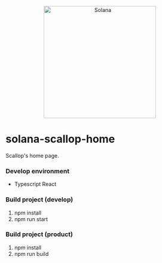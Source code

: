 <p align="center">
  <a href="https://www.scallop.io" align="center">
    <img alt="Solana" src="https://i.imgur.com/g7Y4MIj.png" width="300" />
  </a>
</p>

# solana-scallop-home
Scallop's home page.

### Develop environment
- Typescript React

### Build project (develop)
1. npm install
2. npm run start

### Build project (product)
1. npm install
2. npm run build
